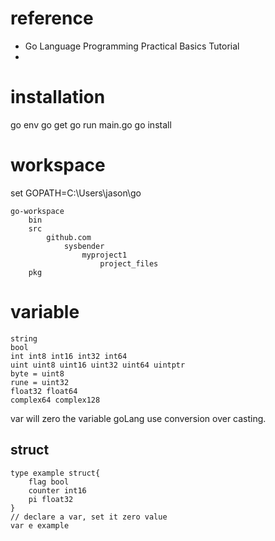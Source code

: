 
# reference
 

*   Go Language Programming Practical Basics Tutorial 
* 

# installation

go env
go get
go run main.go
go install

# workspace


set GOPATH=C:\Users\jason\go

```
go-workspace
	bin
	src
		github.com
			sysbender
				myproject1
					project_files
	pkg
```

# variable

```
string
bool
int int8 int16 int32 int64
uint uint8 uint16 uint32 uint64 uintptr
byte = uint8
rune = uint32
float32 float64
complex64 complex128
```
var will zero the variable
goLang use conversion over casting.
## struct
```
type example struct{
	flag bool
	counter int16
	pi float32
}
// declare a var, set it zero value
var e example

```
<!--stackedit_data:
eyJoaXN0b3J5IjpbLTQ5MTc0NzQzNSwxMTQzNjM2NDE3LC04Nj
IwNDgxMzEsMTc4ODYzNTgyMiwtMTUxNjQ3NDMzNCw3MzczNDg5
MDcsLTg5MzI5ODg5Miw4MjgzODAxMjRdfQ==
-->